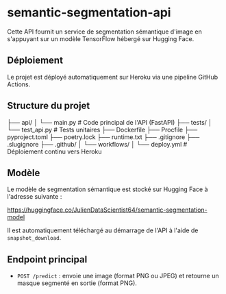# semantic-segmentation-api

Cette API fournit un service de segmentation sémantique d'image en s'appuyant sur un modèle TensorFlow hébergé sur Hugging Face.

## Déploiement

Le projet est déployé automatiquement sur Heroku via une pipeline GitHub Actions.

## Structure du projet
├── api/ │ └── main.py # Code principal de l'API (FastAPI) ├── tests/ │ └── test_api.py # Tests unitaires ├── Dockerfile ├── Procfile ├── pyproject.toml ├── poetry.lock ├── runtime.txt ├── .gitignore ├── .slugignore ├── .github/ │ └── workflows/ │ └── deploy.yml # Déploiement continu vers Heroku
## Modèle

Le modèle de segmentation sémantique est stocké sur Hugging Face à l'adresse suivante :

https://huggingface.co/JulienDataScientist64/semantic-segmentation-model

Il est automatiquement téléchargé au démarrage de l'API à l'aide de `snapshot_download`.

## Endpoint principal

- `POST /predict` : envoie une image (format PNG ou JPEG) et retourne un masque segmenté en sortie (format PNG).
